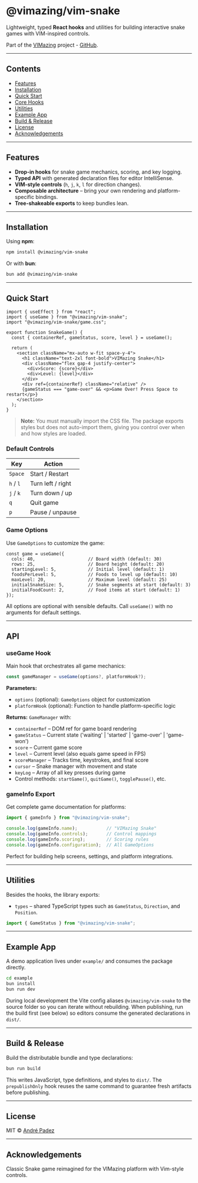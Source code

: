 # @vimazing/vim-snake

Lightweight, typed **React hooks** and utilities for building interactive snake games with VIM-inspired controls.

Part of the [VIMazing](https://vimazing.com) project - [GitHub](https://github.com/andrepadez/vimazing-vimaze).

---

## Contents
- [Features](#features)
- [Installation](#installation)
- [Quick Start](#quick-start)
- [Core Hooks](#core-hooks)
- [Utilities](#utilities)
- [Example App](#example-app)
- [Build & Release](#build--release)
- [License](#license)
- [Acknowledgements](#acknowledgements)

---

## Features
- **Drop-in hooks** for snake game mechanics, scoring, and key logging.
- **Typed API** with generated declaration files for editor IntelliSense.
- **VIM-style controls** (`h`, `j`, `k`, `l` for direction changes).
- **Composable architecture** – bring your own rendering and platform-specific bindings.
- **Tree-shakeable exports** to keep bundles lean.

---

## Installation

Using **npm**:

```bash
npm install @vimazing/vim-snake
```

Or with **bun**:

```bash
bun add @vimazing/vim-snake
```

---

## Quick Start

```tsx
import { useEffect } from "react";
import { useGame } from "@vimazing/vim-snake";
import "@vimazing/vim-snake/game.css";

export function SnakeGame() {
  const { containerRef, gameStatus, score, level } = useGame();

  return (
    <section className="mx-auto w-fit space-y-4">
      <h1 className="text-2xl font-bold">VIMazing Snake</h1>
      <div className="flex gap-4 justify-center">
        <div>Score: {score}</div>
        <div>Level: {level}</div>
      </div>
      <div ref={containerRef} className="relative" />
      {gameStatus === "game-over" && <p>Game Over! Press Space to restart</p>}
    </section>
  );
}
```

> **Note:** You must manually import the CSS file. The package exports styles but does not auto-import them, giving you control over when and how styles are loaded.

### Default Controls

| Key         | Action              |
| ----------- | ------------------- |
| `Space`     | Start / Restart     |
| `h` / `l`   | Turn left / right   |
| `j` / `k`   | Turn down / up      |
| `q`         | Quit game           |
| `p`         | Pause / unpause     |

### Game Options

Use `GameOptions` to customize the game:

```tsx
const game = useGame({
  cols: 40,                    // Board width (default: 30)
  rows: 25,                    // Board height (default: 20)
  startingLevel: 5,            // Initial level (default: 1)
  foodsPerLevel: 5,            // Foods to level up (default: 10)
  maxLevel: 20,                // Maximum level (default: 25)
  initialSnakeSize: 5,         // Snake segments at start (default: 3)
  initialFoodCount: 2,         // Food items at start (default: 1)
});
```

All options are optional with sensible defaults. Call `useGame()` with no arguments for default settings.

---

## API

### useGame Hook

Main hook that orchestrates all game mechanics:

```ts
const gameManager = useGame(options?, platformHook?);
```

**Parameters:**
- `options` (optional): `GameOptions` object for customization
- `platformHook` (optional): Function to handle platform-specific logic

**Returns:** `GameManager` with:
- `containerRef` – DOM ref for game board rendering
- `gameStatus` – Current state ('waiting' | 'started' | 'game-over' | 'game-won')
- `score` – Current game score
- `level` – Current level (also equals game speed in FPS)
- `scoreManager` – Tracks time, keystrokes, and final score
- `cursor` – Snake manager with movement and state
- `keyLog` – Array of all key presses during game
- Control methods: `startGame()`, `quitGame()`, `togglePause()`, etc.

### gameInfo Export

Get complete game documentation for platforms:

```ts
import { gameInfo } from "@vimazing/vim-snake";

console.log(gameInfo.name);           // "VIMazing Snake"
console.log(gameInfo.controls);       // Control mappings
console.log(gameInfo.scoring);        // Scoring rules
console.log(gameInfo.configuration);  // All GameOptions
```

Perfect for building help screens, settings, and platform integrations.

---

## Utilities

Besides the hooks, the library exports:

- `types` – shared TypeScript types such as `GameStatus`, `Direction`, and `Position`.

```ts
import { GameStatus } from "@vimazing/vim-snake";
```

---

## Example App

A demo application lives under `example/` and consumes the package directly.

```bash
cd example
bun install
bun run dev
```

During local development the Vite config aliases `@vimazing/vim-snake` to the source folder so you can iterate without rebuilding. When publishing, run the build first (see below) so editors consume the generated declarations in `dist/`.

---

## Build & Release

Build the distributable bundle and type declarations:

```bash
bun run build
```

This writes JavaScript, type definitions, and styles to `dist/`. The `prepublishOnly` hook reuses the same command to guarantee fresh artifacts before publishing.

---

## License

MIT © [André Padez](https://github.com/andrepadez)

---

## Acknowledgements

Classic Snake game reimagined for the VIMazing platform with Vim-style controls.
